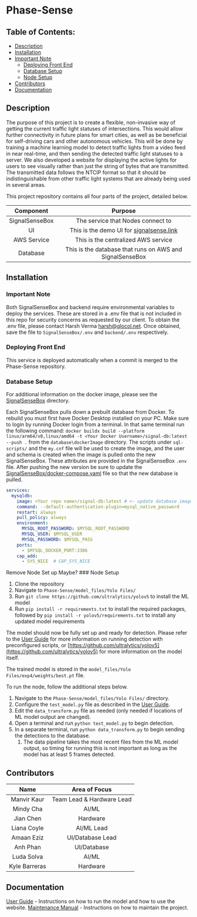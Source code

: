 <h1>Phase-Sense</h1>



<h2>Table of Contents:</h2>

- [Description](#description)
- [Installation](#installation)
- [Important Note](#important-note)
  - [Deploying Front End](#deploying-front-end)
  - [Database Setup](#database-setup)
  - [Node Setup](#node-setup)
- [Contributors](#contributors)
- [Documentation](#documentation)

## Description

The purpose of this project is to create a flexible, non-invasive way of getting the current traffic light statuses of intersections.
This would allow further connectivity in future plans for smart cities, as well as be beneficial for self-driving cars and other autonomous vehicles.
This will be done by training a machine learning model to detect traffic lights from a video feed in near real-time, and then sending the detected traffic light statuses to a server.
We also developed a website for displaying the active lights for users to see visually rather than just the string of bytes that are transmitted.
The transmitted data follows the NTCIP format so that it should be indistinguishable from other traffic light systems that are already being used in several areas.

This project repository contains all four parts of the project, detailed below.

|   Component    |                                Purpose                                |
|:--------------:|:---------------------------------------------------------------------:|
| SignalSenseBox |                   The service that Nodes connect to                   |
|       UI       | This is the demo UI for [signalsense.link](https://signalsense.link/) |
|  AWS Service   |                  This is the centralized AWS service                  |
|    Database    |       This is the database that runs on AWS and SignalSenseBox        |

## Installation

### Important Note

Both SignalSenseBox and backend require environmental variables to deploy the services.
These are stored in a .env file that is not included in this repo for security concerns as requested by our client.
To obtain the .env file, please contact Harsh Verma [harsh@glocol.net](mailto:harsh@glocol.net).
Once obtained, save the file to `SignalSenseBox/.env` and `backend/.env` respectively.

### Deploying Front End

This service is deployed automatically when a commit is merged to the Phase-Sense repository.

### Database Setup

For additional information on the docker image, please see the [SignalSenseBox](SignalSenseBox/) directory.

Each SignalSenseBox pulls down a prebuilt database from Docker.
To rebuild you must first have Docker Desktop installed on your PC.
Make sure to login by running Docker login from a terminal.
In that same terminal run the following command: `docker buildx build --platform linux/arm64/v8,linux/amd64 -t <Your Docker Username>/signal-db:latest --push .` from the `database\dockerImage` directory.
The scripts under `sql-scripts/` and the `my.cnf` file will be used to create the image, and the user and schema is created when the image is pulled onto the new SignalSenseBox.
These attributes are provided in the SignalSenseBox `.env` file.
After pushing the new version be sure to update the [SignalSenseBox/docker-compose.yaml](https://github.com/PhaseSense/Phase-Sense/blob/main/SignalSenseBox/docker-compose.yaml) file so that the new database is pulled.

```yaml
services: 
  mysqldb:
    image: <Your repo name>/signal-db:latest # <- update database image tag here
    command: --default-authentication-plugin=mysql_native_password
    restart: always
    pull_policy: always
    environment:
      MYSQL_ROOT_PASSWORD: $MYSQL_ROOT_PASSWORD
      MYSQL_USER: $MYSQL_USER
      MYSQL_PASSWORD: $MYSQL_PASS
    ports:
      - $MYSQL_DOCKER_PORT:3306
    cap_add:
      - SYS_NICE  # CAP_SYS_NICE
```

 Remove Node Set up Maybe? ### Node Setup

1. Clone the repository
2. Navigate to `Phase-Sense/model_files/Yolo Files/`
3. Run `git clone https://github.com/ultralytics/yolov5` to install the ML model
4. Run `pip install -r requirements.txt` to install the required packages, followed by `pip install -r yolov5/requirements.txt` to install any updated model requirements

<!--- # TODO Fix link to user guide when it is complete and in the repo. -->
The model should now be fully set up and ready for detection.
Please refer to the [User Guide](user_guide.pdf) for more information on running detection with preconfigured scripts, or [https://github.com/ultralytics/yolov5](https://github.com/ultralytics/yolov5) for more information on the model itself.

The trained model is stored in the `model_files/Yolo Files/exp4/weights/best.pt` file.

To run the node, follow the additional steps below.

1. Navigate to the `Phase-Sense/model_files/Yolo Files/` directory.
2. Configure the `test_model.py` file as described in the [User Guide](user_guide.pdf).
3. Edit the `data_transform.py` file as needed (only needed if locations of ML model output are changed).
4. Open a terminal and run `python test_model.py` to begin detection.
5. In a separate terminal, run `python data_transform.py` to begin sending the detections to the database.
   1. The data pipeline takes the most recent files from the ML model output, so timing for running this is not important as long as the model has at least 5 frames detected. 

## Contributors

|      Name      |        Area of Focus        |
|:--------------:|:---------------------------:|
|  Manvir Kaur   |  Team Lead & Hardware Lead |
|  Mindy Cha     |       AI/ML     |
|  Jian Chen     |  Hardware    |
|  Liana Coyle  |       AI/ML Lead    |
|  Amaan Eziz  | UI/Database Lead |
|  Anh Phan      | UI/Database |
|  Luda Solva    |       AI/ML     |
| Kyle Barreras |  Hardware   |


## Documentation

<!---# TODO Add additional documentation if needed -->
[User Guide](user_guide.pdf) - Instructions on how to run the model and how to use the website.
[Maintenance Manual](maintenance_manual.pdf) - Instructions on how to maintain the project.
